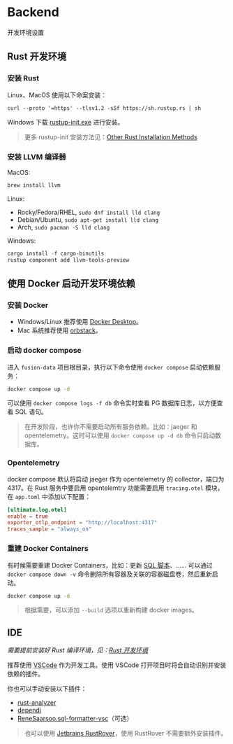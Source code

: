 # Backend

开发环境设置

## Rust 开发环境

### 安装 Rust

Linux、MacOS 使用以下命案安装：

```
curl --proto '=https' --tlsv1.2 -sSf https://sh.rustup.rs | sh
```

Windows 下载 [rustup-init.exe](https://static.rust-lang.org/rustup/dist/x86_64-pc-windows-msvc/rustup-init.exe) 进行安装。

> 更多 rustup-init 安装方法见：[Other Rust Installation Methods](https://forge.rust-lang.org/infra/other-installation-methods.html)

### 安装 LLVM 编译器

MacOS:

```bash
brew install llvm
```

Linux:

- Rocky/Fedora/RHEL, `sudo dnf install lld clang`
- Debian/Ubuntu, `sudo apt-get install lld clang`
- Arch, `sudo pacman -S lld clang`

Windows:

```powershell
cargo install -f cargo-binutils
rustup component add llvm-tools-preview
```

## 使用 Docker 启动开发环境依赖

### 安装 Docker

- Windows/Linux 推荐使用 [Docker Desktop](https://www.docker.com/products/docker-desktop/)。
- Mac 系统推荐使用 [orbstack](https://orbstack.dev/download)。

### 启动 docker compose

进入 `fusion-data` 项目根目录，执行以下命令使用 `docker compose` 启动依赖服务：

```bash
docker compose up -d
```

可以使用 `docker compose logs -f db` 命令实时查看 PG 数据库日志，以方便查看 SQL 语句。

> 在开发阶段，也许你不需要启动所有服务依赖。比如：jaeger 和 opentelemetry。这时可以使用 `docker compose up -d db` 命令只启动数据库。

### Opentelemetry

docker compose 默认将启动 jaeger 作为 opentelemetry 的 collector，端口为 4317。在 Rust 服务中要启用 opentelemtry 功能需要启用 `tracing.otel` 模块，在 `app.toml` 中添加以下配置：

```toml
[ultimate.log.otel]
enable = true
exporter_otlp_endpoint = "http://localhost:4317"
traces_sample = "always_on"
```

### 重建 Docker Containers

有时候需要重建 Docker Containers，比如：更新 [SQL 脚本](../scripts/software/postgres/sqls/)、…… 可以通过 `docker compose down -v` 命令删除所有容器及关联的容器磁盘卷，然后重新启动。

```sh
docker compose up -d
```

> 根据需要，可以添加 `--build` 选项以重新构建 docker images。

## IDE

_需要提前安装好 Rust 编译环境，见：[Rust 开发环境](#rust-开发环境)_

推荐使用 [VSCode](https://code.visualstudio.com/) 作为开发工具。使用 VSCode 打开项目时将会自动识别并安装依赖的插件。

你也可以手动安装以下插件：

- [rust-analyzer](https://marketplace.visualstudio.com/items?itemName=rust-lang.rust-analyzer)
- [dependi](https://marketplace.visualstudio.com/items?itemName=fill-labs.dependi)
- [ReneSaarsoo.sql-formatter-vsc](https://marketplace.visualstudio.com/items?itemName=ReneSaarsoo.sql-formatter-vsc)（可选）

> 也可以使用 [Jetbrains RustRover](https://www.jetbrains.com/rust/)，使用 RustRover 不需要额外安装插件。
